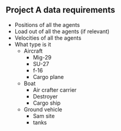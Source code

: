 ## Project A data requirements
 - Positions of all the agents
 - Load out of all the agents (if relevant)
 - Velocities of all the agents
 - What type is it
	 + Aircraft
		 * Mig-29
		 * SU-27
		 * f-16
		 * Cargo plane
	 + Boat
		 * Air crafter carrier
		 * Destroyer
		 * Cargo ship
	 + Ground vehicle
		 * Sam site
		 * tanks